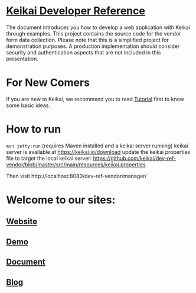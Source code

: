 # [Keikai Developer Reference](https://doc.keikai.io/dev-ref)
The document introduces you how to develop a web application with Keikai through examples.
This project contains the source code for the vendor form data collection.
Please note that this is a simplified project for demonstration purposes. A production implementation should consider security and authentication aspects that are not included in this presentation.

# For New Comers
If you are new to Keikai, we recommend you to read [Tutorial](https://doc.keikai.io/tutorial) first to know some basic ideas.

# How to run

`mvn jetty:run` (requires Maven installed and a keikai server running)
keikai server is available at https://keikai.io/download
update the keikai properties file to target the local keikai server:
https://github.com/keikai/dev-ref-vendor/blob/master/src/main/resources/keikai.properties

Then visit http://localhost:8080/dev-ref-vendor/manager/

# Welcome to our sites:
## [Website](https://keikai.io)  
## [Demo](https://keikai.io/demo)
## [Document](https://doc.keikai.io)
## [Blog](https://keikai.io/blog)
